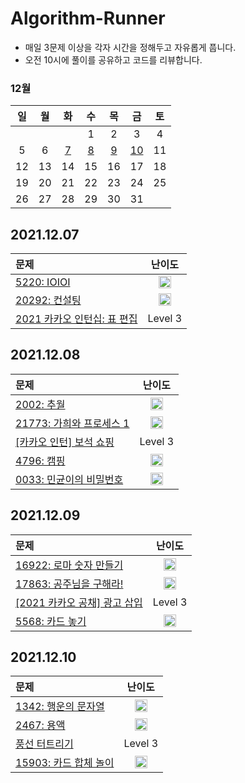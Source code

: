 # Algorithm-Runner
- 매일 3문제 이상을 각자 시간을 정해두고 자유롭게 풉니다.
- 오전 10시에 풀이를 공유하고 코드를 리뷰합니다.

### 12월
|일|월|화|수|목|금|토|
|:-:|:-:|:-:|:-:|:-:|:-:|:-:|
||||1|2|3|4|
|5|6|[7](#20211207)|[8](#20211208)|[9](#20211209)|[10](#20211210)|11|
|12|13|14|15|16|17|18|
|19|20|21|22|23|24|25|
|26|27|28|29|30|31||

## 2021.12.07
|문제|난이도|
|:--|:-:|
|[5220: IOIOI](https://www.acmicpc.net/problem/5525)|<img src="https://static.solved.ac/tier_small/9.svg" width="20" height="20">|
|[20292: 컨설팅](https://www.acmicpc.net/problem/20292)|<img src="https://static.solved.ac/tier_small/12.svg" width="20" height="20">|
|[2021 카카오 인턴십: 표 편집](https://programmers.co.kr/learn/courses/30/lessons/81303)|Level 3|

## 2021.12.08
|문제|난이도|
|:--|:-:|
|[2002: 추월](https://www.acmicpc.net/problem/2002)|<img src="https://static.solved.ac/tier_small/10.svg" width="20" height="20">|
|[21773: 가희와 프로세스 1](https://www.acmicpc.net/problem/21773)|<img src="https://static.solved.ac/tier_small/11.svg" width="20" height="20">|
|[[카카오 인턴] 보석 쇼핑](https://programmers.co.kr/learn/courses/30/lessons/67258)|Level 3|
|[4796: 캠핑](https://www.acmicpc.net/problem/4796)|<img src="https://static.solved.ac/tier_small/6.svg" width="20" height="20">|
|[0033: 민균이의 비밀번호](https://www.acmicpc.net/problem/9933)|<img src="https://static.solved.ac/tier_small/5.svg" width="20" height="20">|

## 2021.12.09
|문제|난이도|
|:--|:-:|
|[16922: 로마 숫자 만들기](https://www.acmicpc.net/problem/16922)|<img src="https://static.solved.ac/tier_small/8.svg" width="20" height="20">|
|[17863: 공주님을 구해라!](https://www.acmicpc.net/problem/17836)|<img src="https://static.solved.ac/tier_small/11.svg" width="20" height="20">|
|[[2021 카카오 공채] 광고 삽입](https://programmers.co.kr/learn/courses/30/lessons/72414)|Level 3|
|[5568: 카드 놓기](https://www.acmicpc.net/problem/5568)|<img src="https://static.solved.ac/tier_small/6.svg" width="20" height="20">|

## 2021.12.10
|문제|난이도|
|:--|:-:|
|[1342: 행운의 문자열](https://www.acmicpc.net/problem/1342)|<img src="https://static.solved.ac/tier_small/10.svg" width="20" height="20">|
|[2467: 용액](https://www.acmicpc.net/problem/2467)|<img src="https://static.solved.ac/tier_small/11.svg" width="20" height="20">|
|[풍선 터트리기](https://programmers.co.kr/learn/courses/30/lessons/68646)|Level 3|
|[15903: 카드 합체 놀이](https://www.acmicpc.net/problem/15903)|<img src="https://static.solved.ac/tier_small/9.svg" width="20" height="20">|
